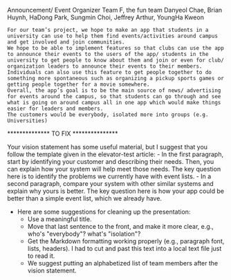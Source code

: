 Announcement/ Event Organizer
Team F, the fun team
Danyeol Chae, Brian Huynh, HaDong Park, Sungmin Choi, Jeffrey Arthur, YoungHa Kweon

	For our team’s project, we hope to make an app that students in a university can use to help them find events/activities around campus and get involved and join communities.
	We hope to be able to implement features so that clubs can use the app to announce their events to the users of the app/ students in the university to get people to know about them and join or even for club/ organization leaders to announce their events to their members. Individuals can also use this feature to get people together to do something more spontaneous such as organizing a pickup sports games or getting people together for a movie somewhere.
	Overall, the app’s goal is to be the main source of news/ advertising for events around the campus, so that students can go through and see what is going on around campus all in one app which would make things easier for leaders and members.
	The customers would be everybody, isolated more into groups (e.g. Universities)
 


 
 ************** TO FIX ***************	
 
Your vision statement has some useful material, but I suggest that you follow the template given in the elevator-test article:
    - In the first paragraph, start by identifying your customer and describing their needs. Then, you can explain how your system will help meet those needs. The key question here is to identify the problems we currently have with event lists.
    - In a second paragraph, compare your system with other similar systems and explain why yours is better. The key question here is how your app could be better than a simple event list, which we already have.
 	
- Here are some suggestions for cleaning up the presentation:
    - Use a meaningful title.
    - Move that last sentence to the front, and make it more clear, e.g., who's "everybody"? what's "isolation"?
    - Get the Markdown formatting working properly (e.g., paragraph font, lists, headers). I had to cut and past this text into a local text file just to read it.
    - We suggest putting an alphabetized list of team members after the vision statement.
